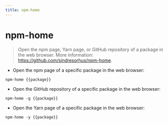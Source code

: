 ```yaml
---
title: npm-home
---
```

# npm-home

> Open the npm page, Yarn page, or GitHub repository of a package in the web browser.
> More information: <https://github.com/sindresorhus/npm-home>.

- Open the npm page of a specific package in the web browser:

`npm-home {{package}}`

- Open the GitHub repository of a specific package in the web browser:

`npm-home -g {{package}}`

- Open the Yarn page of a specific package in the web browser:

`npm-home -y {{package}}`
